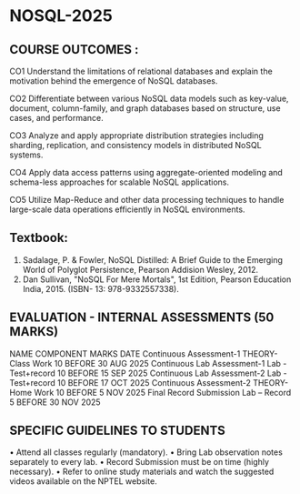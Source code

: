 # NOSQL-2025
COURSE OUTCOMES :
----------------
CO1			Understand the limitations of relational databases and explain the motivation behind the emergence of NoSQL databases.

CO2		Differentiate between various NoSQL data models such as key-value, document, column-family, and graph databases based on structure, use cases, and performance.

CO3		Analyze and apply appropriate distribution strategies including sharding, replication, and consistency models in distributed NoSQL systems.

CO4		Apply data access patterns using aggregate-oriented modeling and schema-less approaches for scalable NoSQL applications.

CO5	Utilize Map-Reduce and other data processing techniques to handle large-scale data operations efficiently in NoSQL environments.



Textbook: 
---------
1.	Sadalage, P. & Fowler, NoSQL Distilled: A Brief Guide to the Emerging World of Polyglot Persistence, Pearson Addision Wesley, 2012. 
2.	Dan Sullivan, "NoSQL For Mere Mortals", 1st Edition, Pearson Education India, 2015. 
(ISBN- 13: 978-9332557338). 

EVALUATION - INTERNAL ASSESSMENTS (50 MARKS)
--------------------------------------------
NAME	COMPONENT	MARKS	DATE
Continuous Assessment-1	THEORY-Class Work	10	BEFORE 30 AUG 2025
Continuous Lab Assessment-1	Lab - Test+record	10	BEFORE 15 SEP 2025
Continuous Lab Assessment-2	Lab - Test+record	10	BEFORE 17 OCT 2025
Continuous Assessment-2	THEORY-Home Work	10	BEFORE 5 NOV 2025
Final Record Submission	Lab – Record	5	BEFORE 30 NOV 2025

SPECIFIC GUIDELINES TO STUDENTS
-------------------------------
•	Attend all classes regularly (mandatory).
•	Bring Lab observation notes separately to every lab.
•	Record Submission must be on time (highly necessary).
•	Refer to online study materials and watch the suggested videos available on the NPTEL website.

